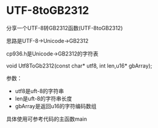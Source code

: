 # UTF-8toGB2312
分享一个UTF-8转GB2312函数(UTF-8toGB2312)

思路是UTF-8->Unicode->GB2312

cp936.h是Unicode->GB2312的字符表

void Utf8ToGb2312(const char* utf8, int len,u16* gbArray);

参数：

- utf8是uft-8的字符串
- len是uft-8的字符串长度
- gbArray是返回u16的字符编码数组

具体使用可参考代码的主函数main

